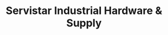 ---
title: "Servistar Industrial Hardware & Supply"
url: /chesapeake/servistar-industrial-hardware-and-supply/
shop: trade
---